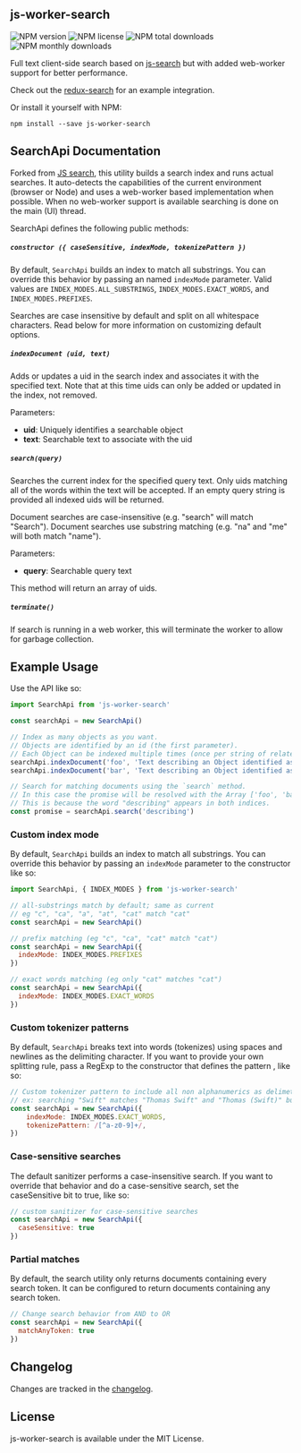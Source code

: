 js-worker-search
-----

![NPM version](https://img.shields.io/npm/v/js-worker-search.svg)
![NPM license](https://img.shields.io/npm/l/js-worker-search.svg)
![NPM total downloads](https://img.shields.io/npm/dt/js-worker-search.svg)
![NPM monthly downloads](https://img.shields.io/npm/dm/js-worker-search.svg)

Full text client-side search based on [js-search](https://github.com/bvaughn/js-search) but with added web-worker support for better performance.

Check out the [redux-search](https://bvaughn.github.io/redux-search/) for an example integration.

Or install it yourself with NPM:

```
npm install --save js-worker-search
```

SearchApi Documentation
------

Forked from [JS search](github.com/bvaughn/js-search), this utility builds a search index and runs actual searches. It auto-detects the capabilities of the current environment (browser or Node) and uses a web-worker based implementation when possible. When no web-worker support is available searching is done on the main (UI) thread.

SearchApi defines the following public methods:

##### `constructor ({ caseSensitive, indexMode, tokenizePattern })`
By default, `SearchApi` builds an index to match all substrings.
You can override this behavior by passing an named `indexMode` parameter.
Valid values are `INDEX_MODES.ALL_SUBSTRINGS`, `INDEX_MODES.EXACT_WORDS`, and `INDEX_MODES.PREFIXES`.

Searches are case insensitive by default and split on all whitespace characters. Read below for more information on customizing default options.

##### `indexDocument (uid, text)`
Adds or updates a uid in the search index and associates it with the specified text. Note that at this time uids can only be added or updated in the index, not removed.

Parameters:
* **uid**: Uniquely identifies a searchable object
* **text**: Searchable text to associate with the uid

##### `search(query)`
Searches the current index for the specified query text. Only uids matching all of the words within the text will be accepted. If an empty query string is provided all indexed uids will be returned.

Document searches are case-insensitive (e.g. "search" will match "Search"). Document searches use substring matching (e.g. "na" and "me" will both match "name").

Parameters:
* **query**: Searchable query text

This method will return an array of uids.

##### `terminate()`
If search is running in a web worker, this will terminate the worker to allow for garbage collection.

Example Usage
------

Use the API like so:

```javascript
import SearchApi from 'js-worker-search'

const searchApi = new SearchApi()

// Index as many objects as you want.
// Objects are identified by an id (the first parameter).
// Each Object can be indexed multiple times (once per string of related text).
searchApi.indexDocument('foo', 'Text describing an Object identified as "foo"')
searchApi.indexDocument('bar', 'Text describing an Object identified as "bar"')

// Search for matching documents using the `search` method.
// In this case the promise will be resolved with the Array ['foo', 'bar'].
// This is because the word "describing" appears in both indices.
const promise = searchApi.search('describing')
```

### Custom index mode
By default, `SearchApi` builds an index to match all substrings.
You can override this behavior by passing an `indexMode` parameter to the constructor like so:

```js
import SearchApi, { INDEX_MODES } from 'js-worker-search'

// all-substrings match by default; same as current
// eg "c", "ca", "a", "at", "cat" match "cat"
const searchApi = new SearchApi()

// prefix matching (eg "c", "ca", "cat" match "cat")
const searchApi = new SearchApi({
  indexMode: INDEX_MODES.PREFIXES
})

// exact words matching (eg only "cat" matches "cat")
const searchApi = new SearchApi({
  indexMode: INDEX_MODES.EXACT_WORDS
})
```

### Custom tokenizer patterns
By default, `SearchApi` breaks text into words (tokenizes) using spaces and newlines
as the delimiting character. If you want to provide your own splitting rule, pass a
RegExp to the constructor that defines the pattern , like so:

```js
// Custom tokenizer pattern to include all non alphanumerics as delimeters
// ex: searching "Swift" matches "Thomas Swift" and "Thomas (Swift)" but not "swiftly tilting"
const searchApi = new SearchApi({
    indexMode: INDEX_MODES.EXACT_WORDS,
    tokenizePattern: /[^a-z0-9]+/,
})
```

### Case-sensitive searches
The default sanitizer performs a case-insensitive search. If you want to override that
behavior and do a case-sensitive search, set the caseSensitive bit to true, like so:

```js
// custom sanitizer for case-sensitive searches
const searchApi = new SearchApi({
  caseSensitive: true
})
```

### Partial matches
By default, the search utility only returns documents containing every search token.
It can be configured to return documents containing any search token.

```js
// Change search behavior from AND to OR
const searchApi = new SearchApi({
  matchAnyToken: true
})
```

Changelog
---------

Changes are tracked in the [changelog](CHANGELOG.md).

License
---------

js-worker-search is available under the MIT License.
